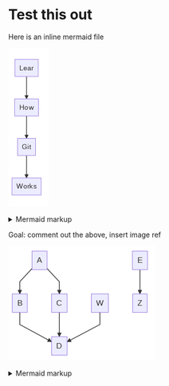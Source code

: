 # Test this out

Here is an inline mermaid file

<!-- generated by mermaid compile action - START -->
![~mermaid diagram 1~](/output/test_flow_inline-md-1.png)
<details>
  <summary>Mermaid markup</summary>

```mermaid
graph TD;
    Lear --> How --> Git --> Works;
```

</details>
<!-- generated by mermaid compile action - END -->

Goal: comment out the above, insert image ref

<!-- generated by mermaid compile action - START -->
![~mermaid diagram 2~](/output/test_flow_inline-md-2.png)
<details>
  <summary>Mermaid markup</summary>

```mermaid
graph TD;
    A-->B;
    A-->C;
    B-->D;
    C-->D;
    W-->D;
    E-->Z;
```

</details>
<!-- generated by mermaid compile action - END -->
